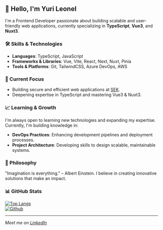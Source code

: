 ## 👋 Hello, I'm Yuri Leonel

I'm a Frontend Developer passionate about building scalable and user-friendly web applications, currently specializing in **TypeScript**, **Vue3**, and **Nuxt3**.

### 🛠 Skills & Technologies
- **Languages**: TypeScript, JavaScript
- **Frameworks & Libraries**: Vue, Vite, React, Next, Nuxt, Pinia
- **Tools & Platforms**: Git, TailwindCSS, Azure DevOps, AWS

### 🚀 Current Focus
- Building secure and efficient web applications at [SEK](https://sek.io/).
- Deepening expertise in TypeScript and mastering Vue3 & Nuxt3.
  
### 📈 Learning & Growth
I'm always open to learning new technologies and expanding my expertise. Currently, I'm building knowledge in:
- **DevOps Practices**: Enhancing development pipelines and deployment processes.
- **Project Architecture**: Developing skills to design scalable, maintainable systems.
  
### 🌱 Philosophy
"Imagination is everything." – Albert Einstein. I believe in creating innovative solutions that make an impact.

### 📊 GitHub Stats
[![Top Langs](https://github-readme-stats.vercel.app/api/top-langs/?username=YuriLeonel&layout=compact)](https://github.com/anuraghazra/github-readme-stats)  
[![Github](https://img.shields.io/github/followers/YuriLeonel?label=Follow&style=social)](https://github.com/YuriLeonel)

---

*Meet me on [LinkedIn](https://www.linkedin.com/in/yurileonel/)*


<!--
**YuriLeonel/YuriLeonel** is a ✨ _special_ ✨ repository because its `README.md` (this file) appears on your GitHub profile.

Here are some ideas to get you started:

- 🔭 I’m currently working on ...
- 🌱 I’m currently learning ...
- 👯 I’m looking to collaborate on ...
- 🤔 I’m looking for help with ...
- 💬 Ask me about ...
- 📫 How to reach me: ...
- 😄 Pronouns: ...
- ⚡ Fun fact: ...
-->
